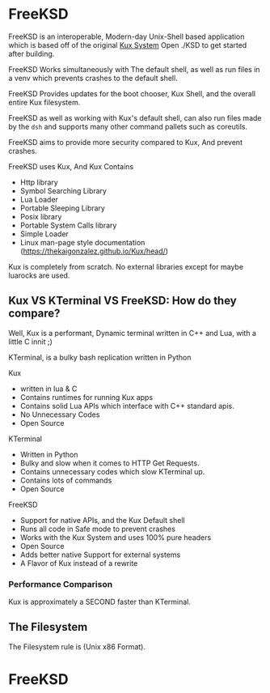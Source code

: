 # FreeKSD
FreeKSD is an interoperable, Modern-day Unix-Shell based application which is based off of the original [Kux System](https://github.com/thekaigonzalez/Kux)
Open ./KSD to get started after building.

FreeKSD Works simultaneously with The default shell, as
well as run files in a venv which prevents crashes to the default shell.

FreeKSD Provides updates for the boot chooser,
Kux Shell, and the overall entire Kux filesystem.

FreeKSD as well as working with Kux's default shell,
can also run files made by the `dsh` and supports many other command pallets such as 
coreutils.

FreeKSD aims to provide more security compared to Kux,
And prevent crashes.

FreeKSD uses Kux, And Kux Contains

- Http library
- Symbol Searching Library
- Lua Loader
- Portable Sleeping Library
- Posix library
- Portable System Calls library
- Simple Loader
- Linux man-page style documentation (https://thekaigonzalez.github.io/Kux/head/)

Kux is completely from scratch. No external libraries except for maybe luarocks are used.

## Kux VS KTerminal VS FreeKSD: How do they compare?

Well, Kux is a performant, Dynamic terminal written in C++ and Lua, with a little C innit ;)

KTerminal, is a bulky bash replication written in Python

Kux

- written in lua & C
- Contains runtimes for running Kux apps
- Contains solid Lua APIs which interface with C++ standard apis.
- No Unnecessary Codes
- Open Source

KTerminal

- Written in Python
- Bulky and slow when it comes to HTTP Get Requests.
- Contains unnecessary codes which slow KTerminal up.
- Contains lots of commands
- Open Source

FreeKSD

- Support for native APIs, and the Kux Default shell
- Runs all code in Safe mode to prevent crashes
- Works with the Kux System and uses 100% pure headers
- Open Source
- Adds better native Support for external systems
- A Flavor of Kux instead of a rewrite


### Performance Comparison

Kux is approximately a SECOND faster than KTerminal.

## The Filesystem
The Filesystem rule is (Unix x86 Format).

# FreeKSD
